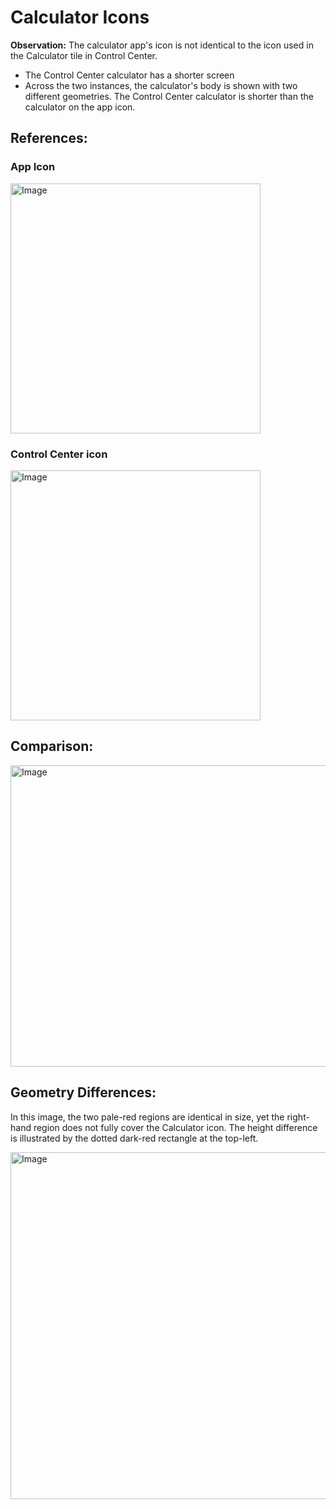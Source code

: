 # Calculator Icons

**Observation:** The calculator app's icon is not identical to the icon used in the Calculator tile in Control Center.
- The Control Center calculator has a shorter screen
- Across the two instances, the calculator's body is shown with two different geometries. The Control Center calculator is shorter than the calculator on the app icon.

## References:

### App Icon

<img width="400" height="400" alt="Image" src="https://github.com/user-attachments/assets/d0fe487f-0bbc-4c08-8421-ee037e31df52" />

### Control Center icon

<img width="400" height="400" alt="Image" src="https://github.com/user-attachments/assets/ad9c4983-4adb-46a7-b343-e88659ee989d" />

## Comparison:

<img width="750" height="482" alt="Image" src="https://github.com/user-attachments/assets/56ec55d0-badd-4c4d-90b2-7062d40bf794" />

## Geometry Differences:
In this image, the two pale-red regions are identical in size, yet the right-hand region does not fully cover the Calculator icon. The height difference is illustrated by the dotted dark-red rectangle at the top-left.

<img width="750" height="555" alt="Image" src="https://github.com/user-attachments/assets/7aecece2-7553-478e-8c38-1a30bbc1c001" />
